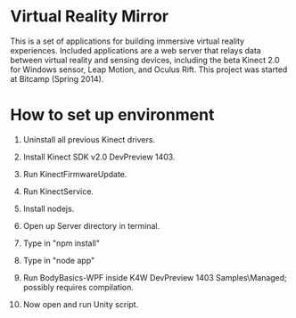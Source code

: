 Virtual Reality Mirror
======================

This is a set of applications for building immersive virtual reality experiences. Included applications are a web server that relays data between virtual reality and sensing devices, including the beta Kinect 2.0 for Windows sensor, Leap Motion, and Oculus Rift. This project was started at Bitcamp (Spring 2014).

# How to set up environment

1. Uninstall all previous Kinect drivers.
2. Install Kinect SDK v2.0 DevPreview 1403.
3. Run KinectFirmwareUpdate.
4. Run KinectService.

5. Install nodejs.
6. Open up Server directory in terminal.
7. Type in "npm install"
8. Type in "node app"

9. Run BodyBasics-WPF inside K4W DevPreview 1403 Samples\Managed; possibly requires compilation.

10. Now open and run Unity script.